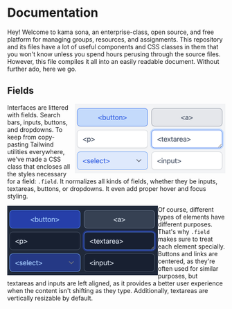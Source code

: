 # Documentation

Hey! Welcome to kama sona, an enterprise-class, open source, and free platform
for managing groups, resources, and assignments. This repository and its files
have a lot of useful components and CSS classes in them that you won't know
unless you spend hours perusing through the source files. However, this file
compiles it all into an easily readable document. Without further ado, here we
go.

## Fields

<img align="right" alt="An example of `.field`." src="field-light.png" width="348" />

Interfaces are littered with fields. Search bars, inputs, buttons, and
dropdowns. To keep from copy-pasting Tailwind utilities everywhere, we've made a
CSS class that encloses all the styles necessary for a field: `.field`. It
normalizes all kinds of fields, whether they be inputs, textareas, buttons, or
dropdowns. It even add proper hover and focus styling.

<img align="left" alt="An example of `.field`." src="field-dark.png" width="348" />

Of course, different types of elements have different purposes. That's why
`.field` makes sure to treat each element specially. Buttons and links are
centered, as they're often used for similar purposes, but textareas and inputs
are left aligned, as it provides a better user experience when the content isn't
shifting as they type. Additionally, textareas are vertically resizable by
default.
